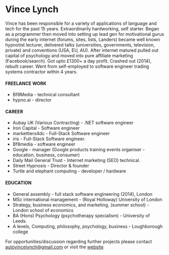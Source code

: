 # Vince Lynch
Vince has been responsible for a variety of applications of language and tech for the past 15 years.
Extraordinarily hardworking, self starter. Began as a programmer then moved into setting up lead gen for motivational gurus during the early internet (forums, sites, lists, Landers) became well known hypnotist lecturer, delivered talks (universities, governments, television, private) and conventions (USA, EU, AU). After internet matured pulled out capital of psychology and moved into pure affiliate marketing (Facebook/search). Got upto £1300+ a day profit. Crashed out (2014), rebuilt career. Went from self-employed to software engineer trading systems contractor within 4 years.

#### FREELANCE WORK
- Bf8Media - technical consultant
- hypno.ai - director

#### CAREER
- Aubay UK (Various Contracting) - .NET software engineer
- Iron Capital - Software engineer
- markettiers4dc - Full-Stack Software engineer
- iris - Full-Stack Software engineer.
- Bf8media - software engineer
- Google - manager (Google products training events organiser - education, business, consumer)
- Daily Mail General Trust - Internet marketing (SEO) technical.
- Street Hypnosis - Director & founder
- Turtle and elephant computing - developer / hardware

#### EDUCATION
- General assembly - full stack software engineering (2014), London
- MSc international management - (Royal Holloway) University of London
- Strategy, business economics, and marketing, (summer school) - London school of economics
- BA (Hons) Psychology (psychotherapy specialism) - University of Leeds.
- A levels, Computing, philosophy, psychology, business - Loughborough college

For opportunities/discussion regarding further projects please contact autovincelynch@gmail.com or visit the [website](https://www.vincelynch.com)
